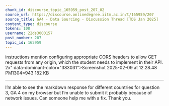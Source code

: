 ```yaml
---
chunk_id: discourse_topic_165959_post_207_02
source_url: https://discourse.onlinedegree.iitm.ac.in/t/165959/207
source_title: GA4 - Data Sourcing - Discussion Thread [TDS Jan 2025]
content_type: discourse
tokens: 108
username: 22ds3000157
post_number: 207
topic_id: 165959
---
```


 instructions mention configuring appropriate CORS headers to allow GET requests from any origin, which the student needs to implement in their API. 2x" data-dominant-color="383031">Screenshot 2025-02-09 at 12.28.48 PM1304×943 182 KB

---

I’m able to see the markdown response for different countries for question 3, GA 4 on my browser but I’m unable to submit it probably because of network issues. Can someone help me with a fix. Thank you.
